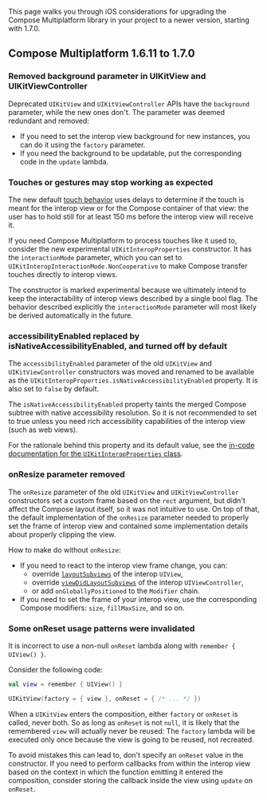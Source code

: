 [//]: # (title: iOS migration guides)

This page walks you through iOS considerations for upgrading the Compose Multiplatform library in your project to a newer version,
starting with 1.7.0.

## Compose Multiplatform 1.6.11 to 1.7.0

### Removed background parameter in UIKitView and UIKitViewController

Deprecated `UIKitView` and `UIKitViewController` APIs have the `background` parameter, while the new ones don't.
The parameter was deemed redundant and removed:

* If you need to set the interop view background for new instances, you can do it using the `factory` parameter.
* If you need the background to be updatable, put the corresponding code in the `update` lambda.

### Touches or gestures may stop working as expected

The new default [touch behavior](compose-ios-touch.md) uses delays to determine if the touch is meant for the interop view
or for the Compose container of that view: the user has to hold still for at least 150 ms before the interop view will receive it.

If you need Compose Multiplatform to process touches like it used to, consider the new experimental `UIKitInteropProperties`
constructor.
It has the `interactionMode` parameter, which you can set to `UIKitInteropInteractionMode.NonCooperative` to make Compose
transfer touches directly to interop views.

The constructor is marked experimental because we ultimately intend to keep the interactability of interop views described
by a single bool flag.
The behavior described explicitly the `interactionMode` parameter will most likely be derived automatically in the future.

### accessibilityEnabled replaced by isNativeAccessibilityEnabled, and turned off by default

The `accessibilityEnabled` parameter of the old `UIKitView` and `UIKitViewController` constructors was moved and renamed
to be available as the `UIKitInteropProperties.isNativeAccessibilityEnabled` property.
It is also set to `false` by default.

The `isNativeAccessibilityEnabled` property taints the merged Compose subtree with native accessibility resolution.
So it is not recommended to set to true unless you need rich accessibility capabilities of the interop view (such as web views).

For the rationale behind this property and its default value, see the [in-code documentation for the `UIKitInteropProperties` class](https://github.com/JetBrains/compose-multiplatform-core/blob/jb-main/compose/ui/ui/src/uikitMain/kotlin/androidx/compose/ui/viewinterop/UIKitInteropProperties.uikit.kt).

### onResize parameter removed

The `onResize` parameter of the old `UIKitView` and `UIKitViewController` constructors set a custom frame based
on the `rect` argument, but didn't affect the Compose layout itself, so it was not intuitive to use.
On top of that, the default implementation of the `onResize` parameter needed to properly set the frame of interop view
and contained some implementation details about properly clipping the view. <!-- TODO: what's wrong with that exactly? -->

How to make do without `onResize`:

* If you need to react to the interop view frame change, you can:
    * override [`layoutSubviews`](https://developer.apple.com/documentation/uikit/uiview/1622482-layoutsubviews)
    of the interop `UIView`,
    * override [`viewDidLayoutSubviews`](https://developer.apple.com/documentation/uikit/uiviewcontroller/1621398-viewdidlayoutsubviews)
      of the interop `UIViewController`,
    * or add `onGloballyPositioned` to the `Modifier` chain.
* If you need to set the frame of your interop view, use the corresponding Compose modifiers: `size`, `fillMaxSize`, and so on.

### Some onReset usage patterns were invalidated

It is incorrect to use a non-null `onReset` lambda along with `remember { UIView() }`.

Consider the following code:

```kotlin
val view = remember { UIView() }

UIKitView(factory = { view }, onReset = { /* ... */ })
```

When a `UIKitView` enters the composition, either `factory` or `onReset` is called, never both.
So as long as `onReset` is not `null`, it is likely that the remembered `view` will actually never be reused:
The `factory` lambda will be executed only once because the view is going to be reused, not recreated.

To avoid mistakes this can lead to, don't specify an `onReset` value in the constructor.
If you need to perform callbacks from within the interop view based on the context in which the function emitting it entered the composition,
consider storing the callback inside the view using `update` on `onReset`.
